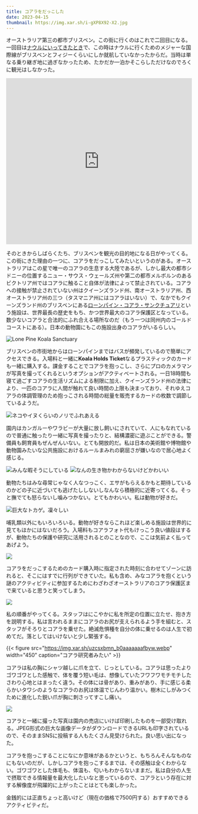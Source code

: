 ```yaml
---
title: コアラをだっこした
date: 2023-04-15
thumbnail: https://img.xar.sh/i-gXP8X92-X2.jpg
---
```


オーストラリア第三の都市ブリスベン。この街に行くのはこれで二回目になる。一回目は[ナウルにいってきたとき](/post/1585460287/)で、この時はナウルに行くためのメジャーな国際線がブリスベンとフィジーくらいにしか就航していなかったからだ。当時は単なる乗り継ぎ地に過ぎなかったため、たかだか一泊かそこらしただけなのでろくに観光はしなかった。

<iframe src="https://www.google.com/maps/embed?pb=!1m18!1m12!1m3!1d1309139.1832254794!2d152.28260884813216!3d-27.75716562073895!2m3!1f0!2f0!3f0!3m2!1i1024!2i768!4f13.1!3m3!1m2!1s0x6b91579aac93d233%3A0x402a35af3deaf40!2z44Kq44O844K544OI44Op44Oq44KiIOOCr-OCpOODvOODs-OCuuODqeODs-ODiSDjg5bjg6rjgrnjg5njg7M!5e0!3m2!1sja!2sjp!4v1681306259816!5m2!1sja!2sjp" width="100%" height="450" style="border:0;" allowfullscreen="" loading="lazy" referrerpolicy="no-referrer-when-downgrade"></iframe>

そのときからしばらくたち、ブリスベンを観光の目的地になる日がやってくる。この街にきた理由の一つに、コアラをだっこしてみたいというのがある。オーストラリアはこの星で唯一のコアラの生息する大陸であるが、しかし最大の都市シドニーの位置するニュー・サウス・ウェールズ州や第二の都市メルボルンのあるビクトリア州ではコアラに触ること自体が法律によって禁止されている。コアラへの接触が禁止されていない州はクイーンズランド州、南オーストラリア州、西オーストラリア州の三つ（タスマニア州にはコアラはいない）で、なかでもクイーンズランド州のブリスベンにある[ローンパイン・コアラ・サンクチュアリ](https://lonepinekoalasanctuary.com/)という施設は、世界最長の歴史をもち、かつ世界最大のコアラ保護区となっている。数少ないコアラと合法的にふれ合える場所なのだ（もう一つは同州内のゴールドコーストにある）。日本の動物園にもこの施設出身のコアラがいるらしい。

![Lone Pine Koala Sanctuary](https://img.xar.sh/i-dd88NpN-X2.jpg)

ブリスベンの市街地からはローンパインまではバスが頻発しているので簡単にアクセスできる。入場料と一緒に**Koala Holds Ticket**なるプラスティックのカードも一緒に購入する。課金することでコアラを抱っこし、さらにプロのカメラマンが写真を撮ってくれるというオプションがアクティベートされる。一日18時間も寝て過ごすコアラの生活リズムによる制限に加え、クイーンズランド州の法律により、一匹のコアラに人間が触れて良い時間の上限も決まっており、それゆえコアラの体調管理のため抱っこされる時間の総量を販売するカードの枚数で調節しているようだ。

![ネコやイヌくらいのノリでふれあえる](https://img.xar.sh/i-KdLhFrf-X2.jpg)

園内はカンガルーやワラビーが大量に放し飼いにされていて、人にもなれているので普通に触ったり一緒に写真を撮ったりと、結構濃密に遊ぶことができる。警備員も飼育員もぜんぜんいない。とても開放的だ。私は日本の美術館や博物館や動物園みたいな公共施設におけるルールまみれの窮屈さが嫌いなので居心地よく感じる。

![みんな暇そうにしている](https://img.xar.sh/i-Qhm5Bzr-X2.jpg)
![なんの生き物かわからないけどかわいい](https://img.xar.sh/i-kS83jV8-X2.jpg)

動物たちはみな尋常じゃなく人なつっこく、エサがもらえるかもと期待しているのかどの子に近づいても逃げたししないしなんなら積極的に近寄ってくる。そっと撫でても怒らないし噛みつかない。とてもかわいい。私は動物が好きだ。

![巨大なトカゲ。凜々しい](https://img.xar.sh/i-Hq3xFJk-X2.jpg)

哺乳類以外にもいろいろいる。動物が好きならこれほど楽しめる施設は世界的に見てもほかにはないだろう。入場料もコアラフォト代もけっこう良い値段はするが、動物たちの保護や研究に活用されるとのことなので、ここは気前よく払ってあげよう。

![](https://img.xar.sh/i-WVhtwRm-X2.jpg)

コアラをだっこするためのカード購入時に指定された時刻に合わせてゾーンに訪れると、そこにはすでに行列ができていた。私も含め、みなコアラを抱くという謎のアクティビティに参加するためにわざわざオーストラリアのコアラ保護区まで来ていると思うと笑ってしまう。

![](https://img.xar.sh/i-gXP8X92-X2.jpg)

私の順番がやってくる。スタッフはにこやかに私を所定の位置に立たせ、抱き方を説明する。私は言われるままにコアラのお尻が支えられるよう手を組むと、スタッフがそろりとコアラを乗せた。絶滅危惧種を自分の体に乗せるのは人生で初めてだ。落としてはいけないと少し緊張する。

{{< figure src="https://img.xar.sh/uzcsxbmn_b0aaaaaaafbyw.webp" width="450" caption="コアラ研究者みたい" >}}

コアラは私の胸にシャツ越しに爪を立て、じっとしている。コアラは思ったよりゴワゴワとした感触で、体を覆う短い毛は、想像していたフワフワモチモチしたさわり心地とはまったく違う。その体には骨があり、重みがあり、手に感じる柔らかいタワシのようなコアラのお尻は体温でじんわり温かい。樹木にしがみつくために進化した鋭い爪が胸に刺さってすこし痛い。

![](https://img.xar.sh/i-sFDzHZG-X2.jpg)

コアラと一緒に撮った写真は園内の売店にいけば印刷したものを一部受け取れる。JPEG形式の巨大な画像データがダウンロードできるURLも印字されているので、そのままSNSに投稿する人もたくさん見受けられた。良い思い出になった。

コアラを抱っこすることになにか意味があるかというと、もちろんそんなものなにもないのだが、しかしコアラを抱っこするまでは、その感触は全くわからない。ゴワゴワとした体毛も、体温も、匂いもわからないままだ。私は自分の人生で摂取できる情報量を最大化したいなと思っているので、コアラという存在に対する解像度が飛躍的に上がったことはとても楽しかった。

金銭的には正直ちょっと高いけど（現在の価格で7500円する）おすすめできるアクティビティだ。
